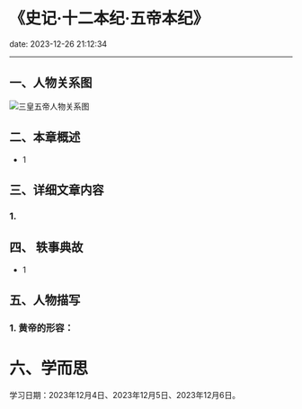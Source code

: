 # 《史记·十二本纪·五帝本纪》
date: 2023-12-26 21:12:34

---

## 一、人物关系图

![三皇五帝人物关系图](https://s11.ax1x.com/2023/12/26/pibgng0.png)

## 二、本章概述

- 1

## 三、详细文章内容

### 1.

## 四、 轶事典故

- 1

## 五、人物描写

### 1. 黄帝的形容：

# 六、学而思

学习日期：2023年12月4日、2023年12月5日、2023年12月6日。